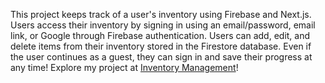 This project keeps track of a user's inventory using Firebase and Next.js. Users access their inventory by signing in using an email/password, email link, or Google through Firebase authentication. Users can add, edit, and delete items from their inventory stored in the Firestore database. Even if the user continues as a guest, they can sign in and save their progress at any time! Explore my project at [Inventory Management](https://inventory-management-9q9w8gcr5-sydney-baos-projects.vercel.app/)!
